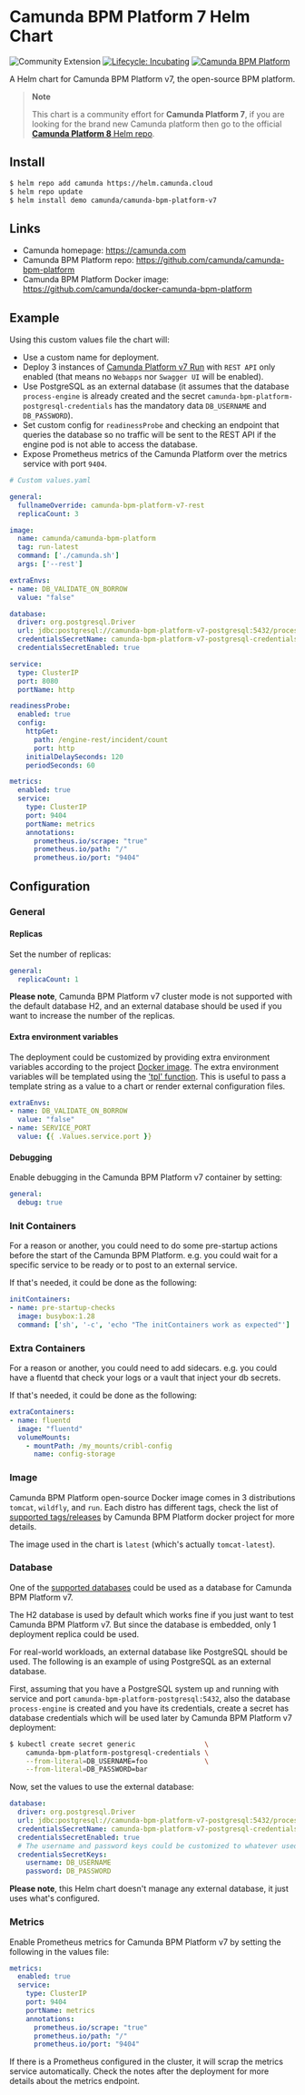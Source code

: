 # Camunda BPM Platform 7 Helm Chart
![Community Extension](https://img.shields.io/badge/Community%20Extension-An%20open%20source%20community%20maintained%20project-FF4700) [![Lifecycle: Incubating](https://img.shields.io/badge/Lifecycle-Incubating-blue)](https://github.com/Camunda-Community-Hub/community/blob/main/extension-lifecycle.md#incubating-) [![Camunda BPM Platform](https://img.shields.io/badge/dynamic/yaml?label=Camunda%20BPM%20Platform&query=version&url=https%3A%2F%2Fraw.githubusercontent.com%2Fcamunda-community-hub%2Fcamunda-helm%2Fmain%2Fcharts%2Fcamunda-bpm-platform%2FChart.yaml?style=plastic&logo=artifacthub&logoColor=white&labelColor=417598&color=2D4857)](https://artifacthub.io/packages/helm/camunda/camunda-bpm-platform)

A Helm chart for Camunda BPM Platform v7, the open-source BPM platform.

> **Note**
>
> This chart is a community effort for **Camunda Platform 7**, if you are looking for the brand new Camunda platform
> then go to the official [**Camunda Platform 8** Helm repo](https://github.com/camunda/camunda-platform-helm).

## Install

```sh
$ helm repo add camunda https://helm.camunda.cloud
$ helm repo update
$ helm install demo camunda/camunda-bpm-platform-v7
```

## Links

* Camunda homepage: https://camunda.com
* Camunda BPM Platform repo: https://github.com/camunda/camunda-bpm-platform
* Camunda BPM Platform Docker image: https://github.com/camunda/docker-camunda-bpm-platform

## Example

Using this custom values file the chart will:
* Use a custom name for deployment.
* Deploy 3 instances of [Camunda Platform v7 Run](https://docs.camunda.org/manual/latest/user-guide/camunda-bpm-run/)
  with `REST API` only enabled (that means no `Webapps` nor `Swagger UI` will be enabled).
* Use PostgreSQL as an external database (it assumes that the database `process-engine` is already created
  and the secret `camunda-bpm-platform-postgresql-credentials` has the mandatory data `DB_USERNAME` and `DB_PASSWORD`).
* Set custom config for `readinessProbe` and checking an endpoint that queries the database
  so no traffic will be sent to the REST API if the engine pod is not able to access the database.
* Expose Prometheus metrics of the Camunda Platform over the metrics service with port `9404`.

```yaml
# Custom values.yaml

general:
  fullnameOverride: camunda-bpm-platform-v7-rest
  replicaCount: 3

image:
  name: camunda/camunda-bpm-platform
  tag: run-latest
  command: ['./camunda.sh']
  args: ['--rest']

extraEnvs:
- name: DB_VALIDATE_ON_BORROW
  value: "false"

database:
  driver: org.postgresql.Driver
  url: jdbc:postgresql://camunda-bpm-platform-v7-postgresql:5432/process-engine
  credentialsSecretName: camunda-bpm-platform-v7-postgresql-credentials
  credentialsSecretEnabled: true

service:
  type: ClusterIP
  port: 8080
  portName: http

readinessProbe:
  enabled: true
  config:
    httpGet:
      path: /engine-rest/incident/count
      port: http
    initialDelaySeconds: 120
    periodSeconds: 60

metrics:
  enabled: true
  service:
    type: ClusterIP
    port: 9404
    portName: metrics
    annotations:
      prometheus.io/scrape: "true"
      prometheus.io/path: "/"
      prometheus.io/port: "9404"
```

## Configuration

### General

#### Replicas
Set the number of replicas:
```yaml
general:
  replicaCount: 1
```
**Please note**, Camunda BPM Platform v7 cluster mode is not supported with the default database H2,
and an external database should be used if you want to increase the number of the replicas.

#### Extra environment variables

The deployment could be customized by providing extra environment variables according to the project
[Docker image](https://github.com/camunda/docker-camunda-bpm-platform). The extra environment variables will be templated using the ['tpl' function](https://helm.sh/docs/howto/charts_tips_and_tricks/#using-the-tpl-function). This is useful to pass a template string as a value to a chart or render external configuration files.

```yaml
extraEnvs:
- name: DB_VALIDATE_ON_BORROW
  value: "false"
- name: SERVICE_PORT
  value: {{ .Values.service.port }}
```

#### Debugging
Enable debugging in the Camunda BPM Platform v7 container by setting:
```yaml
general:
  debug: true
```

### Init Containers

For a reason or another, you could need to do some pre-startup actions before the start of the Camunda BPM Platform.
e.g. you could wait for a specific service to be ready or to post to an external service.

If that's needed, it could be done as the following:

```yaml
initContainers:
- name: pre-startup-checks
  image: busybox:1.28
  command: ['sh', '-c', 'echo "The initContainers work as expected"']
```

### Extra Containers

For a reason or another, you could need to add sidecars.
e.g. you could have a fluentd that check your logs or a vault that inject your db secrets.

If that's needed, it could be done as the following:

```yaml
extraContainers:
- name: fluentd
  image: "fluentd"
  volumeMounts:
    - mountPath: /my_mounts/cribl-config
      name: config-storage
```

### Image

Camunda BPM Platform open-source Docker image comes in 3 distributions `tomcat`, `wildfly`, and `run`.
Each distro has different tags, check the list of
[supported tags/releases](https://github.com/camunda/docker-camunda-bpm-platform#supported-tagsreleases)
by Camunda BPM Platform docker project for more details.

The image used in the chart is `latest` (which's actually `tomcat-latest`).

### Database

One of the [supported databases](https://docs.camunda.org/manual/latest/introduction/supported-environments/#databases)
could be used as a database for Camunda BPM Platform v7.

The H2 database is used by default which works fine if you just want to test Camunda BPM Platform v7.
But since the database is embedded, only 1 deployment replica could be used.

For real-world workloads, an external database like PostgreSQL should be used.
The following is an example of using PostgreSQL as an external database.

First, assuming that you have a PostgreSQL system up and running with service and port
`camunda-bpm-platform-postgresql:5432`, also the database `process-engine` is created and you have its credentials,
create a secret has database credentials which will be used later by Camunda BPM Platform v7 deployment:

```sh
$ kubectl create secret generic                 \
    camunda-bpm-platform-postgresql-credentials \
    --from-literal=DB_USERNAME=foo              \
    --from-literal=DB_PASSWORD=bar
```

Now, set the values to use the external database:

```yaml
database:
  driver: org.postgresql.Driver
  url: jdbc:postgresql://camunda-bpm-platform-v7-postgresql:5432/process-engine
  credentialsSecretName: camunda-bpm-platform-v7-postgresql-credentials
  credentialsSecretEnabled: true
  # The username and password keys could be customized to whatever used in the credentials secret.
  credentialsSecretKeys:
    username: DB_USERNAME
    password: DB_PASSWORD
```

**Please note**, this Helm chart doesn't manage any external database, it just uses what's configured.

### Metrics

Enable Prometheus metrics for Camunda BPM Platform v7 by setting the following in the values file:

```yaml
metrics:
  enabled: true
  service:
    type: ClusterIP
    port: 9404
    portName: metrics
    annotations:
      prometheus.io/scrape: "true"
      prometheus.io/path: "/"
      prometheus.io/port: "9404"
```

If there is a Prometheus configured in the cluster, it will scrap the metrics service automatically.
Check the notes after the deployment for more details about the metrics endpoint.
